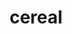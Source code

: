 ---
title: "cereal"
layout: cache
categories: [package, develop]
meta: {"compilers": ["gcc@=11.4.0", "gcc@=7.3.1", "gcc@=7.5.0", "gcc@=9.4.0", "oneapi@=2024.2.1"], "num_specs": 13, "num_specs_by_stack": {"aws-isc": 1, "aws-isc-aarch64": 1, "e4s": 2, "e4s-neoverse-v2": 2, "e4s-neoverse_v1": 2, "e4s-oneapi": 2, "e4s-power": 1, "radiuss": 2, "root": 13}, "oss": ["amzn2", "ubuntu18.04", "ubuntu20.04", "ubuntu22.04"], "platforms": ["linux"], "stacks": ["aws-isc", "aws-isc-aarch64", "e4s", "e4s-neoverse-v2", "e4s-neoverse_v1", "e4s-oneapi", "e4s-power", "radiuss", "root"], "targets": ["aarch64", "neoverse_v1", "neoverse_v2", "ppc64le", "x86_64_v3"], "versions": ["1.3.0", "1.3.2"]}
spec_details: [{"compiler": "gcc@=11.4.0", "hash": "2jisv4j3f4n6762bmv6x2zgqh2anq7vn", "os": "ubuntu22.04", "platform": "linux", "size": "-", "stacks": ["e4s-neoverse_v1", "root"], "target": "neoverse_v1", "variants": ["build_system=cmake", "build_type=Release", "generator=make", "~ipo", "patches=27c9b59,2dfa0bf,7202653,91f968e"], "versions": ["1.3.0"]}, {"compiler": "gcc@=11.4.0", "hash": "4vptnw5hmpidjbfvekidwn257mdqfv43", "os": "ubuntu22.04", "platform": "linux", "size": "-", "stacks": ["e4s-neoverse_v1", "root"], "target": "neoverse_v1", "variants": ["build_system=cmake", "build_type=Release", "generator=make", "~ipo", "patches=27c9b59,2dfa0bf,7202653,91f968e"], "versions": ["1.3.0"]}, {"compiler": "gcc@=11.4.0", "hash": "5r4wxlo5dgh5fetu762c5fzzr4rqorgm", "os": "ubuntu22.04", "platform": "linux", "size": "-", "stacks": ["e4s", "root"], "target": "x86_64_v3", "variants": ["build_system=cmake", "build_type=Release", "generator=make", "~ipo", "patches=27c9b59,2dfa0bf,7202653,91f968e"], "versions": ["1.3.0"]}, {"compiler": "gcc@=11.4.0", "hash": "6djen2xkh3fcfa6nf7ufn5mnix67igtt", "os": "ubuntu22.04", "platform": "linux", "size": "-", "stacks": ["e4s-neoverse-v2", "root"], "target": "neoverse_v2", "variants": ["build_system=cmake", "build_type=Release", "generator=make", "~ipo", "patches=27c9b59,2dfa0bf,7202653,91f968e"], "versions": ["1.3.0"]}, {"compiler": "gcc@=7.3.1", "hash": "a4ebqo72sdz6cywo7ahirpk2oytspuzg", "os": "amzn2", "platform": "linux", "size": "-", "stacks": ["aws-isc-aarch64", "root"], "target": "aarch64", "variants": ["build_system=cmake", "build_type=Release", "generator=make", "~ipo", "patches=2dfa0bf"], "versions": ["1.3.2"]}, {"compiler": "oneapi@=2024.2.1", "hash": "ef6253ekzv77puik74nwvneab4uzenhd", "os": "ubuntu22.04", "platform": "linux", "size": "-", "stacks": ["e4s-oneapi", "root"], "target": "x86_64_v3", "variants": ["build_system=cmake", "build_type=Release", "generator=make", "~ipo", "patches=2dfa0bf"], "versions": ["1.3.2"]}, {"compiler": "gcc@=9.4.0", "hash": "hl57v2ua6uvdfyn2smtqwypnryho2y65", "os": "ubuntu20.04", "platform": "linux", "size": "-", "stacks": ["e4s-power", "root"], "target": "ppc64le", "variants": ["build_system=cmake", "build_type=Release", "generator=make", "~ipo", "patches=27c9b59,2dfa0bf,7202653,91f968e"], "versions": ["1.3.0"]}, {"compiler": "oneapi@=2024.2.1", "hash": "iun57aq27zyk22qm2xgviiltwqdjgxiu", "os": "ubuntu22.04", "platform": "linux", "size": "-", "stacks": ["e4s-oneapi", "root"], "target": "x86_64_v3", "variants": ["build_system=cmake", "build_type=Release", "generator=make", "~ipo", "patches=2dfa0bf"], "versions": ["1.3.2"]}, {"compiler": "gcc@=7.5.0", "hash": "odkydm6ahcr5j27s673zz2d7a7vpckry", "os": "ubuntu18.04", "platform": "linux", "size": "-", "stacks": ["radiuss", "root"], "target": "x86_64_v3", "variants": ["build_system=cmake", "build_type=Release", "generator=make", "~ipo", "patches=27c9b59,2dfa0bf,7202653,91f968e"], "versions": ["1.3.0"]}, {"compiler": "gcc@=7.3.1", "hash": "qd4mzm3jqcuczwl5dx322dizsa57ayra", "os": "amzn2", "platform": "linux", "size": "-", "stacks": ["aws-isc", "root"], "target": "x86_64_v3", "variants": ["build_system=cmake", "build_type=Release", "generator=make", "~ipo", "patches=2dfa0bf"], "versions": ["1.3.2"]}, {"compiler": "gcc@=11.4.0", "hash": "ucbuylw2ls7225ubdzgqrwamilwweztg", "os": "ubuntu22.04", "platform": "linux", "size": "-", "stacks": ["e4s", "root"], "target": "x86_64_v3", "variants": ["build_system=cmake", "build_type=Release", "generator=make", "~ipo", "patches=2dfa0bf"], "versions": ["1.3.2"]}, {"compiler": "gcc@=7.5.0", "hash": "xexpsxpmou6jjafxqbiw5h6abji4httq", "os": "ubuntu18.04", "platform": "linux", "size": "-", "stacks": ["radiuss", "root"], "target": "x86_64_v3", "variants": ["build_system=cmake", "build_type=Release", "generator=make", "~ipo", "patches=27c9b59,2dfa0bf,7202653,91f968e"], "versions": ["1.3.0"]}, {"compiler": "gcc@=11.4.0", "hash": "zjkzhhe6oankyso3hj4pnhlge6erust4", "os": "ubuntu22.04", "platform": "linux", "size": "-", "stacks": ["e4s-neoverse-v2", "root"], "target": "neoverse_v2", "variants": ["build_system=cmake", "build_type=Release", "generator=make", "~ipo", "patches=27c9b59,2dfa0bf,7202653,91f968e"], "versions": ["1.3.0"]}]
---